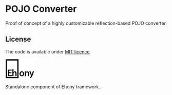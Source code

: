 # POJO Converter

Proof of concept of a highly customizable reflection-based POJO converter.

## License

The code is available under [MIT licence](LICENSE.txt).

![Ehony](ehony.png)

Standalone component of Ehony framework.

